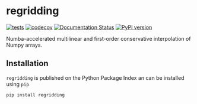 # regridding

[![tests](https://github.com/sun-data/regridding/actions/workflows/tests.yml/badge.svg)](https://github.com/sun-data/regridding/actions/workflows/tests.yml)
[![codecov](https://codecov.io/gh/sun-data/regridding/graph/badge.svg?token=8W5I2EBDDX)](https://codecov.io/gh/sun-data/regridding)
[![Documentation Status](https://readthedocs.org/projects/regridding/badge/?version=latest)](https://regridding.readthedocs.io/en/latest/?badge=latest)
[![PyPI version](https://badge.fury.io/py/regridding.svg)](https://badge.fury.io/py/regridding)

Numba-accelerated multilinear and first-order conservative interpolation of Numpy arrays.

## Installation

`regridding` is published on the Python Package Index an can be installed using `pip`
```
pip install regridding
```
